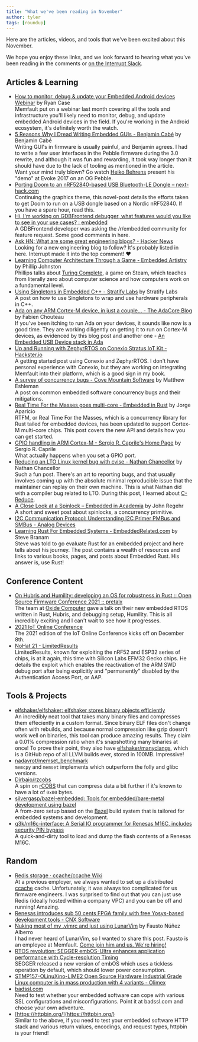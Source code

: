 ```yaml
---
title: "What we've been reading in November"
author: tyler
tags: [roundup]
---
```


<!-- excerpt start -->

Here are the articles, videos, and tools that we've been excited about this
November.

<!-- excerpt end -->

We hope you enjoy these links, and we look forward to hearing what you've been
reading in the comments or [on the Interrupt Slack](https://interrupt-slack.herokuapp.com/).

## Articles & Learning

- [How to monitor, debug & update your Embedded Android devices Webinar](https://go.memfault.com/how-to-monitor-debug-update-your-android-os-devices-webinar) by Ryan Case<br>
  Memfault put on a webinar last month covering all the tools and infrastructure you'll likely need to monitor, debug, and update embedded Android devices in the field. If you're working in the Android ecosystem, it's definitely worth the watch. 
- [5 Reasons Why I Dread Writing Embedded GUIs - Benjamin Cabé](https://blog.benjamin-cabe.com/2021/10/21/5-reasons-why-i-dread-writing-embedded-guis) by Benjamin Cabé<br>
  Writing GUI's in firmware is usually painful, and Benjamin agrees. I had to write a few user interfaces in the Pebble firmware during the 3.0 rewrite, and although it was fun and rewarding, it took way longer than it should have due to the lack of tooling as mentioned in the article. <br>
  Want your mind truly blown? Go watch [Heiko Behrens](https://www.youtube.com/watch?v=UC-ru1P3GVo) present his "demo" at Evoke 2017 on an OG Pebble.
- [Porting Doom to an nRF52840-based USB Bluetooth-LE Dongle – next-hack.com](https://next-hack.com/index.php/2021/11/13/porting-doom-to-an-nrf52840-based-usb-bluetooth-le-dongle/)<br>
  Continuing the graphics theme, this novel-post details the efforts taken to get Doom to run on a USB dongle based on a Nordic nRF52840. If you have a spare hour, read this.
- [Hi, I'm working on GDBFrontend debugger, what features would you like to see in your use cases? : embedded](https://old.reddit.com/r/embedded/comments/qzx7ds/hi_im_working_on_gdbfrontend_debugger_what/)<br>
  A GDBFrontend developer was asking the /r/embedded community for feature request. Some good comments in here.
- [Ask HN: What are some great engineering blogs? - Hacker News](https://news.ycombinator.com/item?id=29237308#29237920)<br>
  Looking for a new engineering blog to follow? It's probably listed in here. Interrupt made it into the top comment! ❤️
- [Learning Computer Architecture Through a Game - Embedded Artistry](https://embeddedartistry.com/blog/2021/11/29/learning-computer-architecture-through-a-game/) by Phillip Johnston<br>
  Phillips talks about [Turing Complete](https://turingcomplete.game/), a game on Steam, which teaches from literally zero about computer science and how computers work on a fundamental level.
- [Using Singletons in Embedded C++ - Stratify Labs](https://blog.stratifylabs.dev/device/2021-11-29-Using-Singletons-in-embedded-cpp/) by Stratify Labs<br>
  A post on how to use Singletons to wrap and use hardware peripherals in C++.
- [Ada on any ARM Cortex-M device, in just a couple… - The AdaCore Blog](https://blog.adacore.com/ada-on-any-arm-cortex-m-device-in-just-a-couple-minutes) by Fabien Chouteau<br>
  If you've been itching to run Ada on your devices, it sounds like now is a good time. They are working diligently on getting it to run on Cortex-M devices, as evidenced by this blog post and another one - [An Embedded USB Device stack in Ada](https://blog.adacore.com/an-embedded-usb-device-stack-in-ada)
- [Up and Running with ZephyrRTOS on Conexio Stratus IoT Kit - Hackster.io](https://www.hackster.io/piyareraj/up-and-running-with-zephyrrtos-on-conexio-stratus-iot-kit-4661a3)<br>
  A getting started post using Conexio and ZephyrRTOS. I don't have personal experience with Conexio, but they are working on integrating Memfault into their platform, which is a good sign in my book. 
- [A survey of concurrency bugs - Cove Mountain Software](https://covemountainsoftware.com/2021/03/01/a-survey-of-concurrency-bugs/) by Matthew Eshleman<br>
  A post on common embedded software concurrency bugs and their mitigations.
- [Real Time For the Masses goes multi-core - Embedded in Rust](https://blog.japaric.io/multicore-rtfm/) by Jorge Aparicio<br>
  RTFM, or Real Time For the Masses, which is a concurrency library for Rust tailed for embedded devices, has been updated to support Cortex-M multi-core chips. This post covers the new API and details how you can get started.
- [GPIO handling in ARM Cortex-M - Sergio R. Caprile's Home Page](http://www.scaprile.com/2021/10/28/gpio-handling-in-arm-cortex-m/) by Sergio R. Caprile<br>
  What actually happens when you set a GPIO port.  
- [Reducing an LTO Linux kernel bug with cvise - Nathan Chancellor](https://nathanchance.dev/posts/cvise-lto-kernel-bug/) by Nathan Chancellor<br>
  Such a fun post. There's an art to reporting bugs, and that usually involves coming up with the absolute minimal reproducible issue that the maintainer can replay on their own machine. This is what Nathan did with a compiler bug related to LTO. During this post, I learned about [C-Reduce](https://embed.cs.utah.edu/creduce/).
- [A Close Look at a Spinlock – Embedded in Academia](https://blog.regehr.org/archives/2173) by John Regehr<br>
  A short and sweet post about spinlocks, a concurrency primitive.
- [I2C Communication Protocol: Understanding I2C Primer PMBus and SMBus - Analog Devices](https://www.analog.com/en/analog-dialogue/articles/i2c-communication-protocol-understanding-i2c-primer-pmbus-and-smbus.html)
- [Learning Rust For Embedded Systems - EmbeddedRelated.com](https://www.embeddedrelated.com/showarticle/1432.php) by Steve Branam<br>
  Steve was told to go evaluate Rust for an embedded project and here tells about his journey. The post contains a wealth of resources and links to various books, pages, and posts about Embedded Rust. His answer is, use Rust!

## Conference Content

- [On Hubris and Humility: developing an OS for robustness in Rust :: Open Source Firmware Conference 2021 :: pretalx](https://talks.osfc.io/osfc2021/talk/JTWYEH/)<br>
  The team at [Oxide Computer](https://oxide.computer/) gave a talk on their new embedded RTOS written in Rust, Hubris, and debugging setup, Humility. This is all incredibly exciting and I can't wait to see how it progresses. 
- [2021 IoT Online Conference](https://www.iotonlineconference.com/)<br>
  The 2021 edition of the IoT Online Conference kicks off on December 8th. 
- [NoHat 21 - LimitedResults](https://limitedresults.com/2021/11/nohat-21/)<br>
  LimitedResults, known for exploiting the nRF52 and ESP32 series of chips, is at it again, this time with Silicon Labs EFM32 Gecko chips. He details the exploit which enables the reactivation of the ARM SWD debug port after being explicitly and "permanently" disabled by the Authentication Access Port, or AAP.  

## Tools & Projects

- [elfshaker/elfshaker: elfshaker stores binary objects efficiently](https://github.com/elfshaker/elfshaker)<br>
  An incredibly neat tool that takes many binary files and compresses them effeciently in a custom format. Since binary ELF files don't change often with rebuilds, and because normal compression like gzip doesn't work well on binaries, this tool can produce amazing results. They claim a 0.01% compression ratio when it's snapshotting many binaries at once! To prove their point, they also have [elfshaker/manyclangs](https://github.com/elfshaker/manyclangs), which is a GitHub repo of all LLVM builds ever, stored in 100MB. Impressive!
- [nadavrot/memset_benchmark](https://github.com/nadavrot/memset_benchmark)<br>
  `memcpy` and `memset` implements which outperform the folly and glibc versions. 
- [Dirbaio/rzcobs](https://github.com/dirbaio/rzcobs)<br>
  A spin on [rCOBS](https://github.com/Dirbaio/rcobs) that can compress data a bit further if it's known to have a lot of `0x00` bytes. 
- [silvergasp/bazel-embedded: Tools for embedded/bare-metal development using bazel](https://github.com/silvergasp/bazel-embedded)<br>
  A from-zero setup based on the [Bazel](https://bazel.build/) build system that is tailored for embedded systems and development. 
- [q3k/m16c-interface: A Serial IO programmer for Renesas M16C, includes security PIN bypass](https://github.com/q3k/m16c-interface)<br>
  A quick-and-dirty tool to load and dump the flash contents of a Renesas M16C.

## Random

- [Redis storage · ccache/ccache Wiki](https://github.com/ccache/ccache/wiki/Redis-storage)<br>
  At a previous employer, we always wanted to set up a distributed [ccache](https://ccache.dev/) cache. Unfortunately, it was always too complicated for us firmware engineers. I was surprised to find out that you can just use Redis (ideally hosted within a company VPC) and you can be off and running! Amazing.
- [Renesas introduces sub 50 cents FPGA family with free Yosys-based development tools - CNX Software](https://www.cnx-software.com/2021/11/22/renesas-50-cents-fpga-forgefpga-yosys-development-tools/?amp=1)
- [Nuking most of my .vimrc and just using LunarVim](https://fnune.com/2021/11/20/nuking-most-of-my-vimrc-and-just-using-lunarvim/) by Fausto Núñez Alberro<br>
  I had never heard of LunarVim, so I wanted to share this post. Fausto is an employee at Memfault. [Come join him and us. We're hiring!](https://jobs.lever.co/memfault)
- [RTOS revolution: SEGGER embOS-Ultra enhances application performance with Cycle-resolution Timing](https://www.segger.com/news/rtos-revolution-segger-embos-ultra-enhances-application-performance-with-cycle-resolution-timing/)<br>
  SEGGER released a new version of embOS which uses a tickless operation by default, which should lower power consumption. 
- [STMP157-OLinuXino-LIME2 Open Source Hardware Industrial Grade Linux computer is in mass production with 4 variants - Olimex](https://olimex.wordpress.com/2021/10/29/stmp157-olinuxino-lime2-open-source-hardware-industrial-grade-linux-computer-is-in-mass-production-with-4-variants/)
- [badssl.com](https://badssl.com/)<br>
  Need to test whether your embedded software can cope with various SSL configurations and misconfigurations. Point it at badssl.com and choose your own adventure.
- [https://httpbin.org/](https://httpbin.org/)<br>
  Similar to the above, if you need to test your embedded software HTTP stack and various return values, encodings, and request types, httpbin is your friend!
